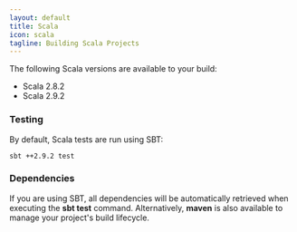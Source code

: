 ```yaml
---
layout: default
title: Scala
icon: scala
tagline: Building Scala Projects
---
```


The following Scala versions are available to your build:

* Scala 2.8.2
* Scala 2.9.2

### Testing

By default, Scala tests are run using SBT:

```
sbt ++2.9.2 test
```

### Dependencies

If you are using SBT, all dependencies will be automatically retrieved when
executing the **sbt test** command. Alternatively, **maven** is also available
to manage your project's build lifecycle.
